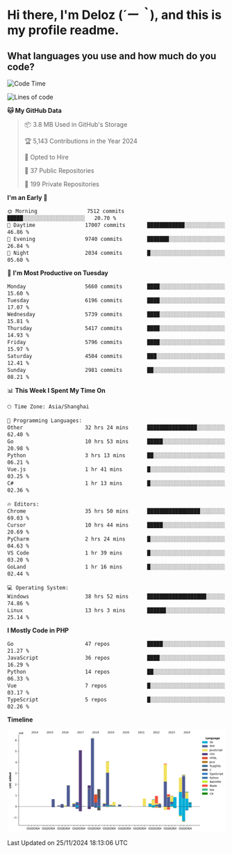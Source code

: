 # **Hi there, I'm Deloz (*´ー｀*), and this is my profile readme.**

## **What languages you use and how much do you code?**

<!--START_SECTION:waka-->
![Code Time](http://img.shields.io/badge/Code%20Time-5%2C127%20hrs%2034%20mins-blue)

![Lines of code](https://img.shields.io/badge/From%20Hello%20World%20I%27ve%20Written-41.1%20million%20lines%20of%20code-blue)

**🐱 My GitHub Data** 

> 📦 3.8 MB Used in GitHub's Storage 
 > 
> 🏆 5,143 Contributions in the Year 2024
 > 
> 💼 Opted to Hire
 > 
> 📜 37 Public Repositories 
 > 
> 🔑 199 Private Repositories 
 > 
**I'm an Early 🐤** 

```text
🌞 Morning                7512 commits        █████░░░░░░░░░░░░░░░░░░░░   20.70 % 
🌆 Daytime                17007 commits       ████████████░░░░░░░░░░░░░   46.86 % 
🌃 Evening                9740 commits        ███████░░░░░░░░░░░░░░░░░░   26.84 % 
🌙 Night                  2034 commits        █░░░░░░░░░░░░░░░░░░░░░░░░   05.60 % 
```
📅 **I'm Most Productive on Tuesday** 

```text
Monday                   5660 commits        ████░░░░░░░░░░░░░░░░░░░░░   15.60 % 
Tuesday                  6196 commits        ████░░░░░░░░░░░░░░░░░░░░░   17.07 % 
Wednesday                5739 commits        ████░░░░░░░░░░░░░░░░░░░░░   15.81 % 
Thursday                 5417 commits        ████░░░░░░░░░░░░░░░░░░░░░   14.93 % 
Friday                   5796 commits        ████░░░░░░░░░░░░░░░░░░░░░   15.97 % 
Saturday                 4504 commits        ███░░░░░░░░░░░░░░░░░░░░░░   12.41 % 
Sunday                   2981 commits        ██░░░░░░░░░░░░░░░░░░░░░░░   08.21 % 
```


📊 **This Week I Spent My Time On** 

```text
🕑︎ Time Zone: Asia/Shanghai

💬 Programming Languages: 
Other                    32 hrs 24 mins      ████████████████░░░░░░░░░   62.40 % 
Go                       10 hrs 53 mins      █████░░░░░░░░░░░░░░░░░░░░   20.98 % 
Python                   3 hrs 13 mins       ██░░░░░░░░░░░░░░░░░░░░░░░   06.21 % 
Vue.js                   1 hr 41 mins        █░░░░░░░░░░░░░░░░░░░░░░░░   03.25 % 
C#                       1 hr 13 mins        █░░░░░░░░░░░░░░░░░░░░░░░░   02.36 % 

🔥 Editors: 
Chrome                   35 hrs 50 mins      █████████████████░░░░░░░░   69.03 % 
Cursor                   10 hrs 44 mins      █████░░░░░░░░░░░░░░░░░░░░   20.69 % 
PyCharm                  2 hrs 24 mins       █░░░░░░░░░░░░░░░░░░░░░░░░   04.63 % 
VS Code                  1 hr 39 mins        █░░░░░░░░░░░░░░░░░░░░░░░░   03.20 % 
GoLand                   1 hr 16 mins        █░░░░░░░░░░░░░░░░░░░░░░░░   02.44 % 

💻 Operating System: 
Windows                  38 hrs 52 mins      ███████████████████░░░░░░   74.86 % 
Linux                    13 hrs 3 mins       ██████░░░░░░░░░░░░░░░░░░░   25.14 % 
```

**I Mostly Code in PHP** 

```text
Go                       47 repos            █████░░░░░░░░░░░░░░░░░░░░   21.27 % 
JavaScript               36 repos            ████░░░░░░░░░░░░░░░░░░░░░   16.29 % 
Python                   14 repos            ██░░░░░░░░░░░░░░░░░░░░░░░   06.33 % 
Vue                      7 repos             █░░░░░░░░░░░░░░░░░░░░░░░░   03.17 % 
TypeScript               5 repos             █░░░░░░░░░░░░░░░░░░░░░░░░   02.26 % 
```



**Timeline**

![Lines of Code chart](https://raw.githubusercontent.com/deloz/deloz/main/assets/bar_graph.png)


 Last Updated on 25/11/2024 18:13:06 UTC
<!--END_SECTION:waka-->
